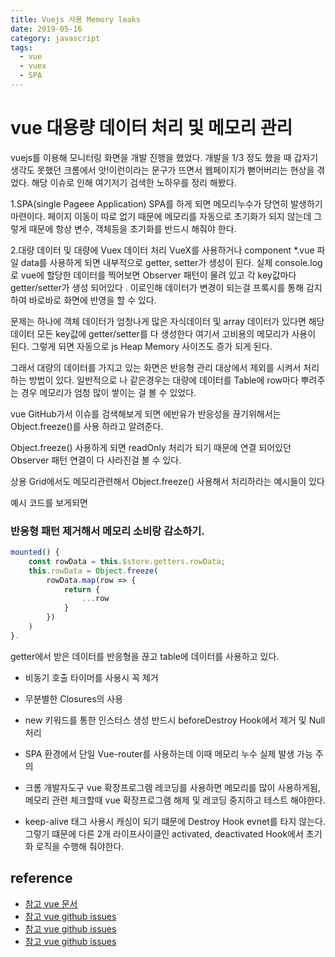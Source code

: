 ```yaml
---
title: Vuejs 사용 Memory leaks
date: 2019-05-16
category: javascript
tags:
  - vue
  - vuex
  - SPA
---
```


# vue 대용량 데이터 처리 및 메모리 관리

vuejs를 이용해 모니터링 화면을 개발 진행을 했었다. 개발을 1/3 정도 했을 때 갑자기 생각도 못했던 크롬에서 앗!이런이라는 문구가 뜨면서 웹페이지가 뻗어버리는 현상을 겪었다. 해당 이슈로
인해 여기저기 검색한 노하우를 정리 해봤다.


1.SPA(single Pageee Application)
SPA를 하게 되면 메모리누수가 당연히 발생하기 마련이다. 페이지 이동이 따로 없기 때문에
메모리를 자동으로 초기화가 되지 않는데 그렇게 때문에 항상 변수, 객체등을 초기화를 반드시 해줘야 한다.

2.대량 데이터 및 대량에 Vuex 데이터 처리
VueX를 사용하거나 component *.vue 파일 data를 사용하게 되면 내부적으로 getter, setter가
생성이 된다. 실제 console.log로 vue에 할당한 데이터를 찍어보면 Observer 패턴이 물려 있고
각 key값마다 getter/setter가 생성 되어있다 .
이로인해 데이터가 변경이 되는걸 프록시를 통해 감지하여 바로바로 화면에 반영을 할 수 있다.

문제는 하나에 객체 데이터가 엄청나게 많은 자식데이터 및 array 데이터가 있다면 해당 데이터 모든 key값에 getter/setter를 다 생성한다 여기서 고비용의 메모리가 사용이 된다. 그렇게 되면 자동으로 js Heap Memory 사이즈도 증가 되게 된다.

그래서 대량의 데이터를 가지고 있는 화면은 반응형 관리 대상에서 제외를 시켜서 처리하는 방법이
있다. 일반적으로 나 같은경우는 대량에 데이터를 Table에 row마다 뿌려주는 경우 메모리가 엄청 많이 쌓이는 걸 볼 수 있었다.

vue GitHub가서 이슈를 검색해보게 되면 에반유가 반응성을 끊기위해서는 Object.freeze()를 사용 하라고 알려준다.

Object.freeze() 사용하게 되면 readOnly 처리가 되기 때문에 연결 되어있던 Observer 패턴 연결이 다 사라진걸 볼 수 있다.

상용 Grid에서도 메모리관련해서 Object.freeze() 사용해서 처리하라는 예시들이 있다

예시 코드를 보게되면


### 반응형 패턴 제거해서 메모리 소비랑 감소하기.
```javascript
mounted() {
    const rowData = this.$store.getters.rowData;
    this.rowData = Object.freeze(
        rowData.map(row => {
            return {
                ...row
            }
        })
    )
}.
```

getter에서 받은 데이터를 반응형을 끊고 table에 데이터를 사용하고 있다.


- 비동기 호출 타이머를 사용시 꼭 제거

- 무분별한 Closures의 사용

- new 키워드를 통한 인스터스 생성 반드시 beforeDestroy Hook에서 제거 및 Null 처리

- SPA  환경에서 단일 Vue-router를 사용하는데 이때 메모리 누수 실제 발생 가능 주의

- 크롬 개발자도구 vue 확장프로그렘 레코딩를 사용하면 메모리를 많이 사용하게됨, 메모리 관련
체크할때 vue 확장프로그램 해제 및 레코딩 중지하고 테스트 해야한다.

- keep-alive 태그 사용시 캐싱이 되기 떄문에 Destroy Hook evnet를 타지 않는다. 그렇기 떄문에 다른 2개 라이프사이클인 activated, deactivated Hook에서 초기화 로직을 수행해 줘야한다.



## reference
- [참고 vue 문서](https://vuejs.org/v2/cookbook/avoiding-memory-leaks.html)
- [참고 vue github issues](https://github.com/vuejs/vue/issues/4384)
- [참고 vue github issues](https://github.com/vuejs/vuex/issues/1507)
- [참고 vue github issues](https://github.com/vuejs/vue-devtools/issues/210)


